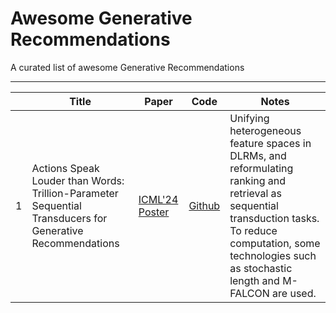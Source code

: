 # Awesome Generative Recommendations

A curated list of awesome Generative Recommendations

***

|      | Title                                                        | Paper                                                       | Code                                                         | Notes                                                        |
| ---- | ------------------------------------------------------------ | ----------------------------------------------------------- | ------------------------------------------------------------ | ------------------------------------------------------------ |
| 1    | Actions Speak Louder than Words: Trillion-Parameter Sequential Transducers for Generative Recommendations | [ICML'24 Poster](https://icml.cc/virtual/2024/poster/32684) | [Github](https://github.com/facebookresearch/generative-recommenders) | Unifying heterogeneous feature spaces in DLRMs, and reformulating ranking and retrieval as sequential transduction tasks. To reduce computation, some technologies such as stochastic length and M-FALCON are used. |